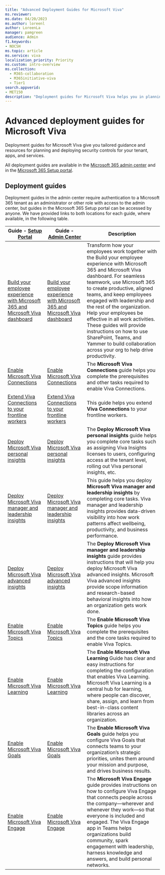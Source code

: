 ```yaml
---
title: "Advanced Deployment Guides for Microsoft Viva"
ms.reviewer:
ms.date: 04/20/2023
ms.author: loreenl
author: LoreenLa
manager: pamgreen
audience: Admin
f1.keywords:
- NOCSH
ms.topic: article
ms.service: viva
localization_priority: Priority
ms.custom: intro-overview
ms.collection:
  - M365-collaboration
  - M365initiative-viva
  - Tier1
search.appverid:
- MET150
description: "Deployment guides for Microsoft Viva helps you in planning and deploying Microsoft Viva."
---
```

# Advanced deployment guides for Microsoft Viva

Deployment guides for Microsoft Viva give you tailored guidance and resources for planning and deploying security controls for your tenant, apps, and services.

All deployment guides are available in the [Microsoft 365 admin center](https://go.microsoft.com/fwlink/?linkid=2224913) and in the [Microsoft 365 Setup portal](https://go.microsoft.com/fwlink/?linkid=2230646).


## Deployment guides

Deployment guides in the admin center require authentication to a Microsoft 365 tenant as an administrator or other role with access to the admin center, but guides in the Microsoft 365 Setup portal can be accessed by anyone. We have provided links to both locations for each guide, where available, in the following table.


|**Guide - [Setup Portal](https://go.microsoft.com/fwlink/?linkid=2220880)**  | **Guide - [Admin Center](https://go.microsoft.com/fwlink/?linkid=2224913)** |	**Description**  |
|---------|---------|---------|
|[Build your employee experience with Microsoft 365 and Microsoft Viva dashboard](https://go.microsoft.com/fwlink/?linkid=2223653)    | [Build your employee experience with Microsoft 365 and Microsoft Viva dashboard](https://go.microsoft.com/fwlink/?linkid=2224787)       | Transform how your employees work together with the Build your employee experience with Microsoft 365 and Microsoft Viva dashboard. For seamless teamwork, use Microsoft 365 to create productive, aligned teams, and keep employees engaged with leadership and the rest of the organization. Help your employees be effective in all work activities. These guides will provide instructions on how to use SharePoint, Teams, and Yammer to build collaboration across your org to help drive productivity.        |
|[Enable Microsoft Viva Connections](https://go.microsoft.com/fwlink/?linkid=2222984)     |[Enable Microsoft Viva Connections](https://go.microsoft.com/fwlink/?linkid=2224697)         |  The **Microsoft Viva Connections** guide helps you complete the prerequisites and other tasks required to enable Viva Connections.      |
|[Extend Viva Connections to your frontline workers](https://go.microsoft.com/fwlink/?linkid=2222981)​    | [Extend Viva Connections to your frontline workers](https://go.microsoft.com/fwlink/?linkid=2224794)        |This guide helps you extend **Viva Connections** to your frontline workers.         |
|[Deploy Microsoft Viva personal insights](https://go.microsoft.com/fwlink/?linkid=2223069)    | [Deploy Microsoft Viva personal insights](https://go.microsoft.com/fwlink/?linkid=2224795)       | The **Deploy Microsoft Viva personal insights** guide helps you complete core tasks such as assigning Viva Insights licenses to users, configuring access at the tenant level, rolling out Viva personal insights, etc.        |
|[Deploy Microsoft Viva manager and leadership insights](https://go.microsoft.com/fwlink/?linkid=2223164)    | [Deploy Microsoft Viva manager and leadership insights](https://go.microsoft.com/fwlink/?linkid=2224824)        | This guide helps you deploy **Microsoft Viva manager and leadership insights** by completing core tasks. Viva manager and leadership insights provides data-driven visibility into how work patterns affect wellbeing, productivity, and business performance.        |
|[Deploy Microsoft Viva advanced insights](https://go.microsoft.com/fwlink/?linkid=2222978)    | [Deploy Microsoft Viva advanced insights](https://go.microsoft.com/fwlink/?linkid=2224698)        |The **Deploy Microsoft Viva manager and leadership insights** guide provides instructions that will help you deploy Microsoft Viva advanced insights. Microsoft Viva advanced insights provide scope information and research-based behavioral insights into how an organization gets work done.         |
|[Enable Microsoft Viva Topics](https://go.microsoft.com/fwlink/?linkid=2222986)    |[Enable Microsoft Viva Topics](https://go.microsoft.com/fwlink/?linkid=2224826)         | The **Enable Microsoft Viva Topics** guide helps you complete the prerequisites and the core tasks required to enable Viva Topics.       |
|[Enable Microsoft Viva Learning](https://go.microsoft.com/fwlink/?linkid=2223163)     |[Enable Microsoft Viva Learning](https://go.microsoft.com/fwlink/?linkid=2225000)         | The **Enable Microsoft Viva Learning** Guide has clear and easy instructions for completing the configuration that enables Viva Learning. Microsoft Viva Learning is a central hub for learning, where people can discover, share, assign, and learn from best-in-class content libraries across an organization.        |
|[Enable Microsoft Viva Goals](https://go.microsoft.com/fwlink/?linkid=2222980)    | [Enable Microsoft Viva Goals](https://go.microsoft.com/fwlink/?linkid=2224796)        | The **Enable Microsoft Viva Goals** guide helps you configure Viva Goals that connects teams to your organization’s strategic priorities, unites them around your mission and purpose, and drives business results.         |
|[Enable Microsoft Viva Engage](https://go.microsoft.com/fwlink/?linkid=2223067)   |  [Enable Microsoft Viva Engage](https://go.microsoft.com/fwlink/?linkid=2224797)       | The **Microsoft Viva Engage** guide provides instructions on how to configure Viva Engage that connects people across the company—wherever and whenever they work—so that everyone is included and engaged. The Viva Engage app in Teams helps organizations build community, spark engagement with leadership, harness knowledge and answers, and build personal networks.        |
